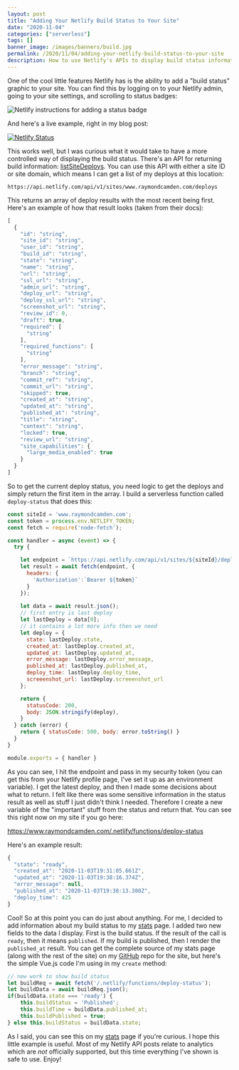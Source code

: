 ```yaml
---
layout: post
title: "Adding Your Netlify Build Status to Your Site"
date: "2020-11-04"
categories: ["serverless"]
tags: []
banner_image: /images/banners/build.jpg
permalink: /2020/11/04/adding-your-netlify-build-status-to-your-site
description: How to use Netlify's APIs to display build status information on your site
---
```


One of the cool little features Netlify has is the ability to add a "build status" graphic to your site. You can find this by logging on to your Netlify admin, going to your site settings, and scrolling to status badges:

<p>
<img data-src="https://static.raymondcamden.com/images/2020/11/ntl1.jpg" alt="Netlify instructions for adding a status badge" class="lazyload imgborder imgcenter">
</p>

And here's a live example, right in my blog post:

[![Netlify Status](https://api.netlify.com/api/v1/badges/9727f051-52fd-4ae7-9128-a0812610ca69/deploy-status)](https://app.netlify.com/sites/raymondcamden/deploys)

This works well, but I was curious what it would take to have a more controlled way of displaying the build status. There's an API for returning build information: [listSiteDeploys](https://open-api.netlify.com/?_ga=2.224975322.1597224312.1604327763-452716213.1587404636#operation/listSiteDeploys). You can use this API with either a site ID or site domain, which means I can get a list of my deploys at this location:

	https://api.netlify.com/api/v1/sites/www.raymondcamden.com/deploys

This returns an array of deploy results with the most recent being first. Here's an example of how that result looks (taken from their docs):

```js
[
  {
    "id": "string",
    "site_id": "string",
    "user_id": "string",
    "build_id": "string",
    "state": "string",
    "name": "string",
    "url": "string",
    "ssl_url": "string",
    "admin_url": "string",
    "deploy_url": "string",
    "deploy_ssl_url": "string",
    "screenshot_url": "string",
    "review_id": 0,
    "draft": true,
    "required": [
      "string"
    ],
    "required_functions": [
      "string"
    ],
    "error_message": "string",
    "branch": "string",
    "commit_ref": "string",
    "commit_url": "string",
    "skipped": true,
    "created_at": "string",
    "updated_at": "string",
    "published_at": "string",
    "title": "string",
    "context": "string",
    "locked": true,
    "review_url": "string",
    "site_capabilities": {
      "large_media_enabled": true
    }
  }
]
```

So to get the current deploy status, you need logic to get the deploys and simply return the first item in the array. I build a serverless function called `deploy-status` that does this:

```js
const siteId = 'www.raymondcamden.com';
const token = process.env.NETLIFY_TOKEN;
const fetch = require('node-fetch');

const handler = async (event) => {
  try {

    let endpoint = `https://api.netlify.com/api/v1/sites/${siteId}/deploys`;
    let result = await fetch(endpoint, {
      headers: {
        'Authorization':`Bearer ${token}`
      }
    });
    
    let data = await result.json();
    // first entry is last deploy
    let lastDeploy = data[0];
    // it contains a lot more info then we need
    let deploy = {
      state: lastDeploy.state, 
      created_at: lastDeploy.created_at, 
      updated_at: lastDeploy.updated_at, 
      error_message: lastDeploy.error_message,
      published_at: lastDeploy.published_at,
      deploy_time: lastDeploy.deploy_time,
      screeenshot_url: lastDeploy.screeenshot_url
    };

    return {
      statusCode: 200,
      body: JSON.stringify(deploy),
    }
  } catch (error) {
    return { statusCode: 500, body: error.toString() }
  }
}

module.exports = { handler }
```

As you can see, I hit the endpoint and pass in my security token (you can get this from your Netlify profile page, I've set it up as an environment variable). I get the latest deploy, and then I made some decisions about what to return. I felt like there was some sensitive information in the status result as well as stuff I just didn't think I needed. Therefore I create a new variable of the "important" stuff from the status and return that. You can see this right now on my site if you go here:

<https://www.raymondcamden.com/.netlify/functions/deploy-status>

Here's an example result:

```js
{
  "state": "ready",
  "created_at": "2020-11-03T19:31:05.661Z",
  "updated_at": "2020-11-03T19:38:16.374Z",
  "error_message": null,
  "published_at": "2020-11-03T19:38:13.380Z",
  "deploy_time": 425
}
```

Cool! So at this point you can do just about anything. For me, I decided to add information about my build status to my [stats](./stats) page. I added two new fields to the data I display. First is the build status. If the result of the call is `ready`, then it means `published`. If my build is published, then I render the `published_at` result. You can get the complete source of my stats page (along with the rest of the site) on my [GitHub](https://github.com/cfjedimaster/raymondcamden2020) repo for the site, but here's the simple Vue.js code I'm using in my `create` method:

```js
// new work to show build status
let buildReq = await fetch('/.netlify/functions/deploy-status');
let buildData = await buildReq.json();
if(buildData.state === 'ready') {
	this.buildStatus = 'Published';
	this.buildTime = buildData.published_at;
	this.buildPublished = true;
} else this.buildStatus = buildData.state;
```

As I said, you can see this on my [stats](./stats) page if you're curious. I hope this little example is useful. Most of my Netlify API posts relate to analytics which are *not* officially supported, but this time everything I've shown is safe to use. Enjoy!